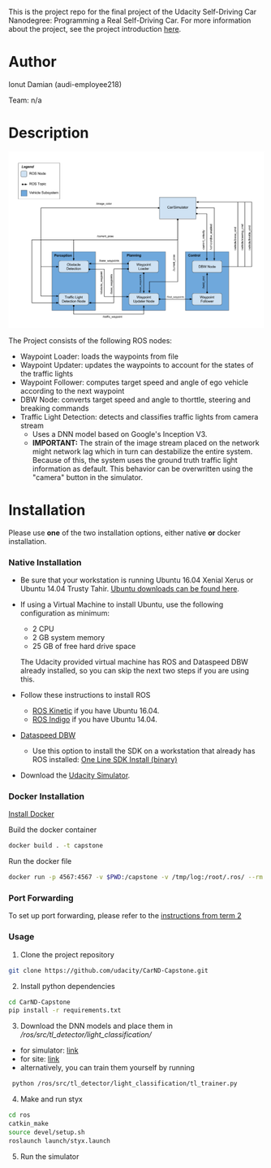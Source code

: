 This is the project repo for the final project of the Udacity Self-Driving Car Nanodegree: Programming a Real Self-Driving Car. For more information about the project, see the project introduction [here](https://classroom.udacity.com/nanodegrees/nd013/parts/6047fe34-d93c-4f50-8336-b70ef10cb4b2/modules/e1a23b06-329a-4684-a717-ad476f0d8dff/lessons/462c933d-9f24-42d3-8bdc-a08a5fc866e4/concepts/5ab4b122-83e6-436d-850f-9f4d26627fd9).

# Author

Ionut Damian (audi-employee218)

Team: n/a

# Description

![alt text](./imgs/final-project-ros-graph-v2.png)

The Project consists of the following ROS nodes:
* Waypoint Loader: loads the waypoints from file
* Waypoint Updater: updates the waypoints to account for the states of the traffic lights
* Waypoint Follower: computes target speed and angle of ego vehicle according to the next waypoint
* DBW Node: converts target speed and angle to thorttle, steering and breaking commands
* Traffic Light Detection: detects and classifies traffic lights from camera stream
    * Uses a DNN model based on Google's Inception V3.
    * **IMPORTANT:** The strain of the image stream placed on the network might network lag which in turn can destabilize the entire system. Because of this, the system uses the ground truth traffic light information as default. This behavior can be overwritten using the "camera" button in the simulator.

# Installation
Please use **one** of the two installation options, either native **or** docker installation.

### Native Installation

* Be sure that your workstation is running Ubuntu 16.04 Xenial Xerus or Ubuntu 14.04 Trusty Tahir. [Ubuntu downloads can be found here](https://www.ubuntu.com/download/desktop).
* If using a Virtual Machine to install Ubuntu, use the following configuration as minimum:
  * 2 CPU
  * 2 GB system memory
  * 25 GB of free hard drive space

  The Udacity provided virtual machine has ROS and Dataspeed DBW already installed, so you can skip the next two steps if you are using this.

* Follow these instructions to install ROS
  * [ROS Kinetic](http://wiki.ros.org/kinetic/Installation/Ubuntu) if you have Ubuntu 16.04.
  * [ROS Indigo](http://wiki.ros.org/indigo/Installation/Ubuntu) if you have Ubuntu 14.04.
* [Dataspeed DBW](https://bitbucket.org/DataspeedInc/dbw_mkz_ros)
  * Use this option to install the SDK on a workstation that already has ROS installed: [One Line SDK Install (binary)](https://bitbucket.org/DataspeedInc/dbw_mkz_ros/src/81e63fcc335d7b64139d7482017d6a97b405e250/ROS_SETUP.md?fileviewer=file-view-default)
* Download the [Udacity Simulator](https://github.com/udacity/CarND-Capstone/releases).

### Docker Installation
[Install Docker](https://docs.docker.com/engine/installation/)

Build the docker container
```bash
docker build . -t capstone
```

Run the docker file
```bash
docker run -p 4567:4567 -v $PWD:/capstone -v /tmp/log:/root/.ros/ --rm -it capstone
```

### Port Forwarding
To set up port forwarding, please refer to the [instructions from term 2](https://s3-us-west-1.amazonaws.com/udacity-selfdrivingcar/files/Port+Forwarding.pdf)

### Usage

1. Clone the project repository
```bash
git clone https://github.com/udacity/CarND-Capstone.git
```

2. Install python dependencies
```bash
cd CarND-Capstone
pip install -r requirements.txt
```

3. Download the DNN models and place them in */ros/src/tl_detector/light_classification/*
* for simulator: [link](https://www.dropbox.com/s/hl2o1r5jtksuj2o/model.h5?dl=1)
* for site: [link](https://www.dropbox.com/s/bs2jipunexgzeis/model_site.h5?dl=1)
* alternatively, you can train them yourself by running
```bash
 python /ros/src/tl_detector/light_classification/tl_trainer.py
```

4. Make and run styx
```bash
cd ros
catkin_make
source devel/setup.sh
roslaunch launch/styx.launch
```
5. Run the simulator